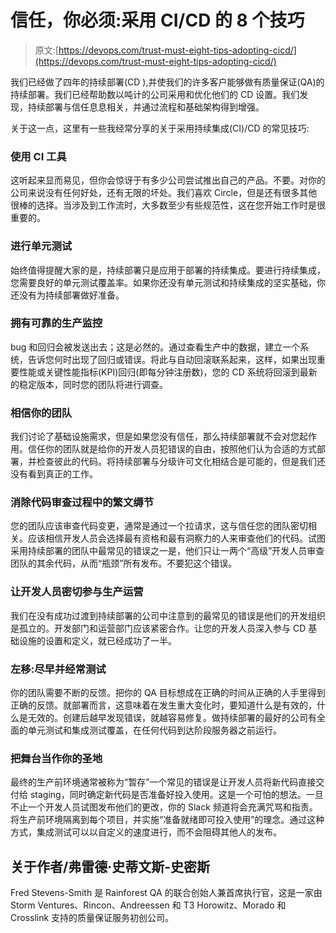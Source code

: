 # 信任，你必须:采用 CI/CD 的 8 个技巧

> 原文:[https://devops.com/trust-must-eight-tips-adopting-cicd/](https://devops.com/trust-must-eight-tips-adopting-cicd/)

我们已经做了四年的持续部署(CD ),并使我们的许多客户能够做有质量保证(QA)的持续部署。我们已经帮助数以吨计的公司采用和优化他们的 CD 设置。我们发现，持续部署与信任息息相关，并通过流程和基础架构得到增强。

关于这一点，这里有一些我经常分享的关于采用持续集成(CI)/CD 的常见技巧:

### 使用 CI 工具

这听起来显而易见，但你会惊讶于有多少公司尝试推出自己的产品。不要。对你的公司来说没有任何好处，还有无限的坏处。我们喜欢 Circle，但是还有很多其他很棒的选择。当涉及到工作流时，大多数至少有些规范性，这在您开始工作时是很重要的。

### 进行单元测试

始终值得提醒大家的是，持续部署只是应用于部署的持续集成。要进行持续集成，您需要良好的单元测试覆盖率。如果你还没有单元测试和持续集成的坚实基础，你还没有为持续部署做好准备。

### 拥有可靠的生产监控

bug 和回归会被发送出去；这是必然的。通过查看生产中的数据，建立一个系统，告诉您何时出现了回归或错误。将此与自动回滚联系起来，这样，如果出现重要性能或关键性能指标(KPI)回归(即每分钟注册数)，您的 CD 系统将回滚到最新的稳定版本，同时您的团队将进行调查。

### 相信你的团队

我们讨论了基础设施需求，但是如果您没有信任，那么持续部署就不会对您起作用。信任你的团队就是给你的开发人员犯错误的自由，按照他们认为合适的方式部署，并检查彼此的代码。将持续部署与分级许可文化相结合是可能的，但是我们还没有看到真正的工作。

### 消除代码审查过程中的繁文缛节

您的团队应该审查代码变更，通常是通过一个拉请求，这与信任您的团队密切相关。应该相信开发人员会选择最有资格和最有洞察力的人来审查他们的代码。试图采用持续部署的团队中最常见的错误之一是，他们只让一两个“高级”开发人员审查团队的其余代码，从而“瓶颈”所有发布。不要犯这个错误。

### 让开发人员密切参与生产运营

我们在没有成功过渡到持续部署的公司中注意到的最常见的错误是他们的开发组织是孤立的。开发部门和运营部门应该紧密合作。让您的开发人员深入参与 CD 基础设施的设置和定义，就已经成功了一半。

### 左移:尽早并经常测试

你的团队需要不断的反馈。把你的 QA 目标想成在正确的时间从正确的人手里得到正确的反馈。就部署而言，这意味着在发生重大变化时，要知道什么是有效的，什么是无效的。创建后越早发现错误，就越容易修复。做持续部署的最好的公司有全面的单元测试和集成测试覆盖，在任何代码到达阶段服务器之前运行。

### 把舞台当作你的圣地

最终的生产前环境通常被称为“暂存”一个常见的错误是让开发人员将新代码直接交付给 staging，同时确定新代码是否准备好投入使用。这是一个可怕的想法。一旦不止一个开发人员试图发布他们的更改，你的 Slack 频道将会充满咒骂和指责。将生产前环境隔离到每个项目，并实施“准备就绪即可投入使用”的理念。通过这种方式，集成测试可以以自定义的速度进行，而不会阻碍其他人的发布。

## 关于作者/弗雷德·史蒂文斯-史密斯

Fred Stevens-Smith 是 Rainforest QA 的联合创始人兼首席执行官，这是一家由 Storm Ventures、Rincon、Andreessen 和 T3 Horowitz、Morado 和 Crosslink 支持的质量保证服务初创公司。